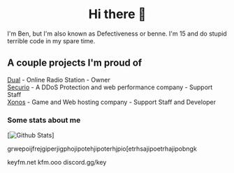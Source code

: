<h1 align="center">Hi there 👋</h1>

I'm Ben, but I'm also known as Defectiveness or benne. I'm 15 and do stupid terrible code in my spare time.

## A couple projects I'm proud of
<!--Name - Description - My role<br>-->
[Dual](https://dual.pw) - Online Radio Station - Owner<br>
[Securio](https://securio.tech) - A DDoS Protection and web performance company - Support Staff<br>
[Xonos](https://xonos.host) - Game and Web hosting company - Support Staff and Developer<br>

### Some stats about me
[![Github Stats](https://github-readme-stats.vercel.app/api?username=defectivenessyt)]


grwepoijfrejgiperjigphojipotehjipoterhjpio[etrhsajipoetrhajipobngk

keyfm.net
kfm.ooo
discord.gg/key
